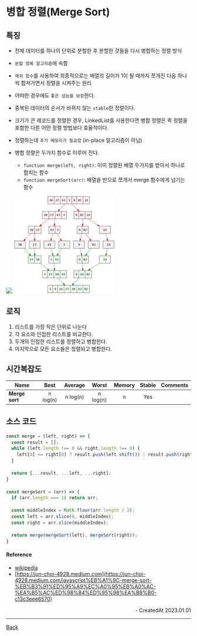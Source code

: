 # 병합 정렬(Merge Sort)

## 특징

- 전체 데이터를 하나의 단위로 분할한 후 분할한 것들을 다시 병합하는 정렬 방식
- `분할 정복 알고리즘`에 속함
- `재귀 함수`를 사용하여 최종적으로는 배열의 길이가 1이 될 때까지 쪼개진 다음 하나씩 합쳐가면서 정렬을 시켜주는 원리
- 어떠한 경우에도 `좋은 성능을 보장`한다.
- 중복된 데이터의 순서가 바뀌지 않는 `stable`한 정렬이다.
- 크기가 큰 레코드를 정렬한 경우, LinkedList를 사용한다면 병합 정렬은 퀵 정렬을 포함한 다른 어떤 정렬 방법보다 효율적이다.
- 정렬하는데 `추가 메모리가 필요함` (in-place 알고리즘이 아님)
- 병합 정렬은 두가지 함수로 이루어 진다.

  - `function merge(left, right)`: 이미 정렬된 배열 두가지를 받아서 하나로 합치는 함수
  - `function mergeSort(arr)`: 배열을 반으로 쪼개서 merge 함수에게 넘기는 함수

<div>
<img src="https://upload.wikimedia.org/wikipedia/commons/c/cc/Merge-sort-example-300px.gif" width="30%" />
<img src="../images/mergesort.png" width="55%" />
</div>

## 로직

1. 리스트를 가장 작은 단위로 나눈다
2. 각 요소와 인접한 리스트를 비교한다.
3. 두개의 인접한 리스트를 정렬하고 병합한다.
4. 마지막으로 모든 요소들은 정렬되고 병합한다.

## 시간복잡도

| Name           |   Best   | Average  |  Worst   | Memory | Stable | Comments |
| -------------- | :------: | :------: | :------: | :----: | :----: | :------- |
| **Merge sort** | n log(n) | n log(n) | n log(n) |   n    |  Yes   |          |

## 소스 코드

```JavaScript
const merge = (left, right) => {
  const result = [];
  while (left.length !== 0 && right.length !== 0) {
    left[0] <= right[0] ? result.push(left.shift()) : result.push(right.shift());
  }

  return [...result, ...left, ...right];
}

const mergeSort = (arr) => {
  if (arr.length === 1) return arr;

  const middleIndex = Math.floor(arr.length / 2);
  const left = arr.slice(0, middleIndex);
  const right = arr.slice(middleIndex);

  return merge(mergeSort(left), mergeSort(right));
}

```

#### Reference

- [wikipedia](https://ko.wikipedia.org/wiki/%ED%95%A9%EB%B3%91_%EC%A0%95%EB%A0%AC)
- [https://jun-choi-4928.medium.com](https://jun-choi-4928.medium.com/javascript%EB%A1%9C-merge-sort-%EB%B3%91%ED%95%A9%EC%A0%95%EB%A0%AC-%EA%B5%AC%ED%98%84%ED%95%98%EA%B8%B0-c13c3eee6570)

<div align="right">- CreatedAt 2023.01.01</div>

---

[Back](../README.md)
